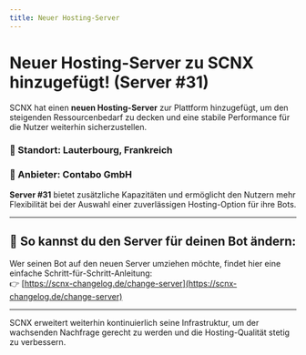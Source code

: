 ```yaml
---
title: Neuer Hosting-Server
---
```

# Neuer Hosting-Server zu SCNX hinzugefügt! (Server #31)

SCNX hat einen **neuen Hosting-Server** zur Plattform hinzugefügt, um den steigenden Ressourcenbedarf zu decken und eine stabile Performance für die Nutzer weiterhin sicherzustellen.

### 📍 Standort: Lauterbourg, Frankreich  
### 🏢 Anbieter: Contabo GmbH

**Server #31** bietet zusätzliche Kapazitäten und ermöglicht den Nutzern mehr Flexibilität bei der Auswahl einer zuverlässigen Hosting-Option für ihre Bots.

---

## 🔄 So kannst du den Server für deinen Bot ändern:
Wer seinen Bot auf den neuen Server umziehen möchte, findet hier eine einfache Schritt-für-Schritt-Anleitung:  
👉 [https://scnx-changelog.de/change-server](https://scnx-changelog.de/change-server)

---

SCNX erweitert weiterhin kontinuierlich seine Infrastruktur, um der wachsenden Nachfrage gerecht zu werden und die Hosting-Qualität stetig zu verbessern.